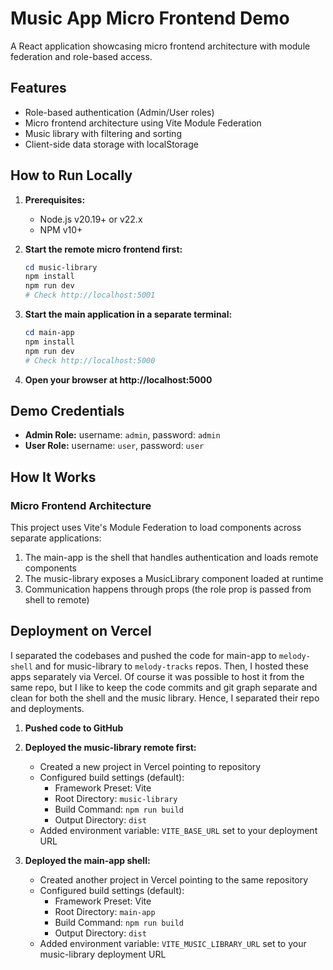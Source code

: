 # Music App Micro Frontend Demo

A React application showcasing micro frontend architecture with module federation and role-based access.

## Features

- Role-based authentication (Admin/User roles)
- Micro frontend architecture using Vite Module Federation
- Music library with filtering and sorting
- Client-side data storage with localStorage

## How to Run Locally

1. **Prerequisites:**

   - Node.js v20.19+ or v22.x
   - NPM v10+

2. **Start the remote micro frontend first:**

   ```powershell
   cd music-library
   npm install
   npm run dev
   # Check http://localhost:5001
   ```

3. **Start the main application in a separate terminal:**

   ```powershell
   cd main-app
   npm install
   npm run dev
   # Check http://localhost:5000
   ```

4. **Open your browser at http://localhost:5000**

## Demo Credentials

- **Admin Role:** username: `admin`, password: `admin`
- **User Role:** username: `user`, password: `user`

## How It Works

### Micro Frontend Architecture

This project uses Vite's Module Federation to load components across separate applications:

1. The main-app is the shell that handles authentication and loads remote components
2. The music-library exposes a MusicLibrary component loaded at runtime
3. Communication happens through props (the role prop is passed from shell to remote)


## Deployment on Vercel

I separated the codebases and pushed the code for main-app to `melody-shell` and for music-library to `melody-tracks` repos. Then, I hosted these apps separately via Vercel.
Of course it was possible to host it from the same repo, but I like to keep the code commits and git graph separate and clean for both the shell and the music library. Hence, I separated their repo and deployments.

1. **Pushed code to GitHub**

2. **Deployed the music-library remote first:**

   - Created a new project in Vercel pointing to repository
   - Configured build settings (default):
     - Framework Preset: Vite
     - Root Directory: `music-library`
     - Build Command: `npm run build`
     - Output Directory: `dist`
   - Added environment variable: `VITE_BASE_URL` set to your deployment URL

3. **Deployed the main-app shell:**

   - Created another project in Vercel pointing to the same repository
   - Configured build settings (default):
     - Framework Preset: Vite
     - Root Directory: `main-app`
     - Build Command: `npm run build`
     - Output Directory: `dist`
   - Added environment variable: `VITE_MUSIC_LIBRARY_URL` set to your music-library deployment URL
